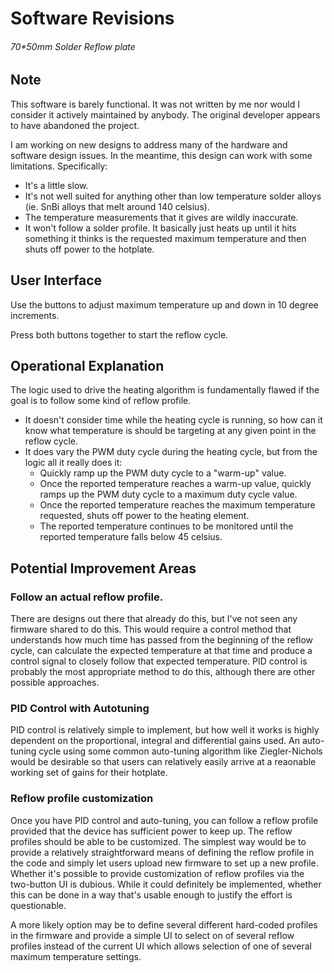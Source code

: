 # **Software Revisions**
###### 70*50mm Solder Reflow plate

## Note
This software is barely functional. It was not written by me nor would I consider it actively maintained by anybody. The original developer appears to have abandoned the project.

I am working on new designs to address many of the hardware and software design issues. In the meantime, this design can work with some limitations. Specifically:

  - It's a little slow.
  - It's not well suited for anything other than low temperature solder alloys (ie. SnBi alloys that melt around 140 celsius).
  - The temperature measurements that it gives are wildly inaccurate.
  - It won't follow a solder profile. It basically just heats up until it hits something it thinks is the requested maximum temperature and then shuts off power to the hotplate.

## User Interface

Use the buttons to adjust maximum temperature up and down in 10 degree increments.

Press both buttons together to start the reflow cycle.

## Operational Explanation

The logic used to drive the heating algorithm is fundamentally flawed if the goal is to follow some kind of reflow profile.

  - It doesn't consider time while the heating cycle is running, so how can it know what temperature is should be targeting at any given point in the reflow cycle.
  - It does vary the PWM duty cycle during the heating cycle, but from the logic all it really does it:
    - Quickly ramp up the PWM duty cycle to a "warm-up" value.
    - Once the reported temperature reaches a warm-up value, quickly ramps up the PWM duty cycle to a maximum duty cycle value.
    - Once the reported temperature reaches the maximum temperature requested, shuts off power to the heating element.
    - The reported temperature continues to be monitored until the reported temperature falls below 45 celsius.

## Potential Improvement Areas

### Follow an actual reflow profile.

There are designs out there that already do this, but I've not seen any firmware shared to do this. This would require a control method that understands how much time has passed from the beginning of the reflow cycle, can calculate the expected temperature at that time and produce a control signal to closely follow that expected temperature. PID control is probably the most appropriate method to do this, although there are other possible approaches.

### PID Control with Autotuning

PID control is relatively simple to implement, but how well it works is highly dependent on the proportional, integral and differential gains used. An auto-tuning cycle using some common auto-tuning algorithm like Ziegler-Nichols would be desirable so that users can relatively easily arrive at a reaonable working set of gains for their hotplate.

### Reflow profile customization

Once you have PID control and auto-tuning, you can follow a reflow profile provided that the device has sufficient power to keep up. The reflow profiles should be able to be customized. The simplest way would be to provide a relatively straightforward means of defining the reflow profile in the code and simply let users upload new firmware to set up a new profile. Whether it's possible to provide customization of reflow profiles via the two-button UI is dubious. While it could definitely be implemented, whether this can be done in a way that's usable enough to justify the effort is questionable.

A more likely option may be to define several different hard-coded profiles in the firmware and provide a simple UI to select on of several reflow profiles instead of the current UI which allows selection of one of several maximum temperature settings.

